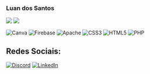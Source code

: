 ### Luan dos Santos


![](https://github-readme-stats.vercel.app/api?username=luandosantos123&theme=radical&hide_border=false&include_all_commits=false&count_private=false)
![](https://github-readme-stats.vercel.app/api/top-langs/?username=luandosantos123&theme=radical&hide_border=false&include_all_commits=false&count_private=false&layout=compact)


![Canva](https://img.shields.io/badge/Canva-%2300C4CC.svg?style=for-the-badge&logo=Canva&logoColor=white) ![Firebase](https://img.shields.io/badge/Firebase-039BE5?style=for-the-badge&logo=Firebase&logoColor=white) ![Apache](https://img.shields.io/badge/apache-%23D42029.svg?style=for-the-badge&logo=apache&logoColor=white) ![CSS3](https://img.shields.io/badge/css3-%231572B6.svg?style=for-the-badge&logo=css3&logoColor=white) ![HTML5](https://img.shields.io/badge/html5-%23E34F26.svg?style=for-the-badge&logo=html5&logoColor=white) ![PHP](https://img.shields.io/badge/php-%23777BB4.svg?style=for-the-badge&logo=php&logoColor=white)

##  Redes Sociais:
[![Discord](https://img.shields.io/badge/Discord-%237289DA.svg?logo=discord&logoColor=white)](https://discord.gg/Besky) [![LinkedIn](https://img.shields.io/badge/LinkedIn-%230077B5.svg?logo=linkedin&logoColor=white)](https://linkedin.com/in/luan-dos-santos) 
